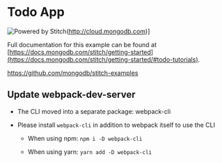 # Todo App


![Powered by Stitch](http://badge.learnstitch.com/?appid=todo_web_app-bmure)(http://cloud.mongodb.com)]



Full documentation for this example can be found at [https://docs.mongodb.com/stitch/getting-started](https://docs.mongodb.com/stitch/getting-started/#todo-tutorials).


https://github.com/mongodb/stitch-examples


## Update webpack-dev-server

  - The CLI moved into a separate package: webpack-cli

  - Please install `webpack-cli` in addition to webpack itself to use the CLI

      - When using npm: ` npm i -D webpack-cli
      `

      - When using yarn: ` yarn add -D webpack-cli
      `
